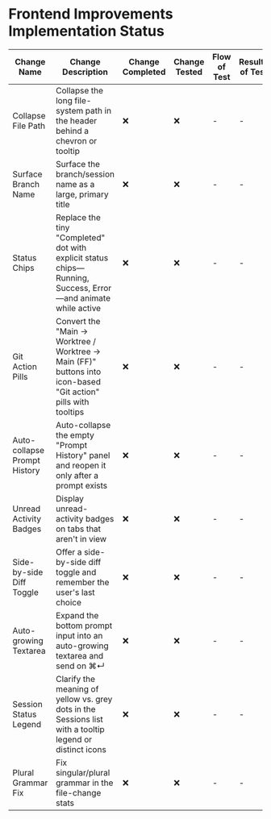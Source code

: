 # Frontend Improvements Implementation Status

| Change Name | Change Description | Change Completed | Change Tested | Flow of Test | Results of Test | Notes from Testing |
|-------------|-------------------|------------------|---------------|--------------|-----------------|-------------------|
| Collapse File Path | Collapse the long file-system path in the header behind a chevron or tooltip | ❌ | ❌ | - | - | - |
| Surface Branch Name | Surface the branch/session name as a large, primary title | ❌ | ❌ | - | - | - |
| Status Chips | Replace the tiny "Completed" dot with explicit status chips—Running, Success, Error—and animate while active | ❌ | ❌ | - | - | - |
| Git Action Pills | Convert the "Main → Worktree / Worktree → Main (FF)" buttons into icon-based "Git action" pills with tooltips | ❌ | ❌ | - | - | - |
| Auto-collapse Prompt History | Auto-collapse the empty "Prompt History" panel and reopen it only after a prompt exists | ❌ | ❌ | - | - | - |
| Unread Activity Badges | Display unread-activity badges on tabs that aren't in view | ❌ | ❌ | - | - | - |
| Side-by-side Diff Toggle | Offer a side-by-side diff toggle and remember the user's last choice | ❌ | ❌ | - | - | - |
| Auto-growing Textarea | Expand the bottom prompt input into an auto-growing textarea and send on ⌘↵ | ❌ | ❌ | - | - | - |
| Session Status Legend | Clarify the meaning of yellow vs. grey dots in the Sessions list with a tooltip legend or distinct icons | ❌ | ❌ | - | - | - |
| Plural Grammar Fix | Fix singular/plural grammar in the file-change stats | ❌ | ❌ | - | - | - |
